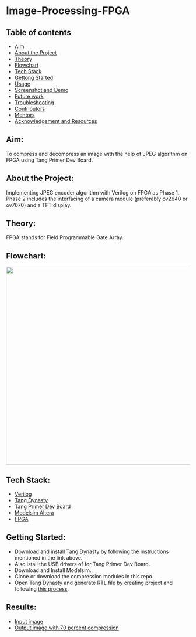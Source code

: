 # Image-Processing-FPGA
## Table of contents 
- [Aim](#aim)
- [About the Project](#about-the-Project)
- [Theory](#T=theory)
- [Flowchart](#flowchart)
- [Tech Stack](#tech-stack)
- [Gettong Started](#getting-started)
- [Usage](#usage)
- [Screenshot and Demo](#screenshot-and-demo)
- [Future work](#future-work)
- [Troubleshooting](#troubleshooting)
- [Contributors](#contributors)
- [Mentors](#mentors)
- [Acknowledgement and Resources](#acknowledgement-and-resources)

## Aim:
  To compress and decompress an image with the help of JPEG algorithm on FPGA using Tang Primer Dev Board.

## About the Project:
  Implementing JPEG encoder algorithm with Verilog on FPGA as Phase 1. Phase 2 includes the interfacing of a camera module (preferably ov2640 or ov7670) and a TFT    display. 
## Theory:
  FPGA stands for Field Programmable Gate Array. 
  
## Flowchart:
  <img src = "https://miro.medium.com/max/1400/1*JQ3JejBDau8TnNUPuzYSLw.png" width="900" height="540">

## Tech Stack:
  - [Verilog](https://www.chipverify.com/verilog/verilog-tutorial)
  - [Tang Dynasty](https://tang.sipeed.com/en/getting-started/installing-td-ide/)
  - [Tang Primer Dev Board](https://tang.sipeed.com/en/hardware-overview/lichee-tang/)
  - [Modelsim Altera]()
  - [FPGA](https://www.intel.com/content/www/us/en/products/details/fpga/resources/overview.html)
  
## Getting Started:
  - Download and install Tang Dynasty by following the instructions mentioned in the link above.
  - Also istall the USB drivers of for Tang Primer Dev Board.
  - Download and Install Modelsim.
  - Clone or download the compression modules in this repo.
  - Open Tang Dynasty and generate RTL file by creating project and following [this process]().
  
## Results:
  - [Input image](https://github.com/harshbhosale01/image-processing-fpga/blob/master/Results/Original-img.jpeg)
  - [Output image with 70 percent compression](https://github.com/harshbhosale01/image-processing-fpga/blob/master/Results/70-compressed-img.png)

